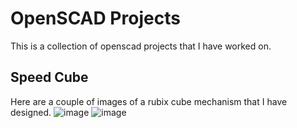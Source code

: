 # OpenSCAD Projects

This is a collection of openscad projects that I have worked on.

## Speed Cube
Here are a couple of images of a rubix cube mechanism that I have designed.
![image](https://raw.githubusercontent.com/wilgaboury/openscad-projects/master/speedcube/img1.PNG)
![image](https://raw.githubusercontent.com/wilgaboury/openscad-projects/master/speedcube/img2.PNG)
